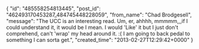  {
   "id": "485558254813445",
   "post_id": "462493170453287_484745448228059",
   "from_name": "Chad Brodgesell",
   "message": "The UCC is an interesting read. Um, er, ahhhh, mmmmm,,,if I could understand it, it would be I mean. I would 'Like' it but I just don't comprehend, can't 'wrap' my head around it. :(   I am going to back pedal to something I can sorta get.",
   "created_time": "2013-02-27T12:29:42+0000"
 }

